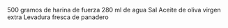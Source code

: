 500 gramos de harina de fuerza
280 ml de agua
Sal
Aceite de oliva virgen extra
Levadura fresca de panadero